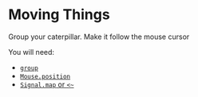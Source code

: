 # Moving Things

Group your caterpillar. Make it follow the mouse cursor

You will need:
* [`group`](http://package.elm-lang.org/packages/elm-lang/core/1.1.0/Graphics-Collage#group)
* [`Mouse.position`](http://package.elm-lang.org/packages/elm-lang/core/1.1.0/Mouse#position)
* [`Signal.map` or `<~`](http://package.elm-lang.org/packages/elm-lang/core/1.1.0/Signal#map)


